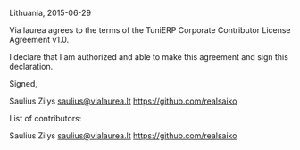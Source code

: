Lithuania, 2015-06-29

Via laurea agrees to the terms of the TuniERP Corporate Contributor License Agreement v1.0.

I declare that I am authorized and able to make this agreement and sign this declaration.

Signed,

Saulius Zilys saulius@vialaurea.lt https://github.com/realsaiko

List of contributors:

Saulius Zilys saulius@vialaurea.lt https://github.com/realsaiko
